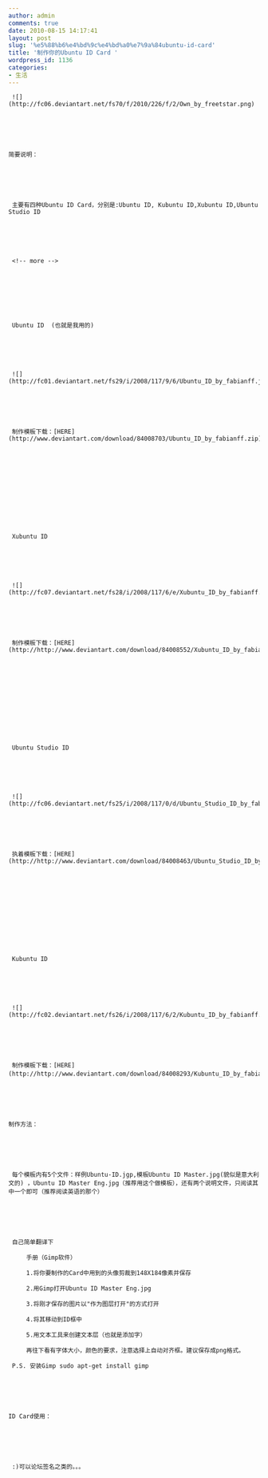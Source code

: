 ```yaml
---
author: admin
comments: true
date: 2010-08-15 14:17:41
layout: post
slug: '%e5%88%b6%e4%bd%9c%e4%bd%a0%e7%9a%84ubuntu-id-card'
title: '制作你的Ubuntu ID Card '
wordpress_id: 1136
categories:
- 生活
---
```



	 ![](http://fc06.deviantart.net/fs70/f/2010/226/f/2/Own_by_freetstar.png)






	简要说明：






	 主要有四种Ubuntu ID Card，分别是:Ubuntu ID, Kubuntu ID,Xubuntu ID,Ubuntu Studio ID






	 <!-- more -->  

	






	 Ubuntu ID  (也就是我用的)  






	 ![](http://fc01.deviantart.net/fs29/i/2008/117/9/6/Ubuntu_ID_by_fabianff.jpg) 






	 制作模板下载：[HERE](http://www.deviantart.com/download/84008703/Ubuntu_ID_by_fabianff.zip)






	 






	 Xubuntu ID






	 ![](http://fc07.deviantart.net/fs28/i/2008/117/6/e/Xubuntu_ID_by_fabianff.jpg)






	 制作模板下载：[HERE](http://http://www.deviantart.com/download/84008552/Xubuntu_ID_by_fabianff.zip)






	 






	 Ubuntu Studio ID






	 ![](http://fc06.deviantart.net/fs25/i/2008/117/0/d/Ubuntu_Studio_ID_by_fabianff.jpg)






	 执着模板下载：[HERE](http://http://www.deviantart.com/download/84008463/Ubuntu_Studio_ID_by_fabianff.zip)






	 






	 Kubuntu ID






	 ![](http://fc02.deviantart.net/fs26/i/2008/117/6/2/Kubuntu_ID_by_fabianff.jpg)






	 制作模板下载：[HERE](http://http://www.deviantart.com/download/84008293/Kubuntu_ID_by_fabianff.zip)，






	制作方法：






	 每个模板内有5个文件：样例Ubuntu-ID.jgp,模板Ubuntu ID Master.jpg(貌似是意大利文的) ，Ubuntu ID Master Eng.jpg（推荐用这个做模板），还有两个说明文件，只阅读其中一个即可（推荐阅读英语的那个）






	 自己简单翻译下





> 
	
> 
> 
		 手册（Gimp软件）
	
> 
> 
	
> 
> 
		 1.将你要制作的Card中用到的头像剪裁到148X184像素并保存
	
> 
> 
	
> 
> 
		 2.用Gimp打开Ubuntu ID Master Eng.jpg
	
> 
> 
	
> 
> 
		 3.将刚才保存的图片以"作为图层打开"的方式打开  

		
	
> 
> 
	
> 
> 
		 4.将其移动到ID框中  

		
	
> 
> 
	
> 
> 
		 5.用文本工具来创建文本层（也就是添加字）
	
> 
> 
	
> 
> 
		 再往下看有字体大小，颜色的要求，注意选择上自动对齐框。建议保存成png格式。
	
> 
> 






	 P.S. 安装Gimp sudo apt-get install gimp






	ID Card使用：






	 :)可以论坛签名之类的。。。






	




